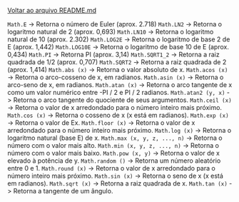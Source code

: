 [Voltar ao arquivo README.md](./javascrip_poo.md)

`Math.E` -> Retorna o número de Euler (aprox. 2.718)
`Math.LN2` -> Retorna o logaritmo natural de 2 (aprox. 0,693)
`Math.LN10` -> Retorna o logaritmo natural de 10 (aprox. 2.302)
`Math.LOG2E` -> Retorna o logaritmo de base 2 de E (aprox. 1,442)
`Math.LOG10E` -> Retorna o logaritmo de base 10 de E (aprox. 0,434)
`Math.PI` -> Retorna PI (aprox. 3,14)
`Math.SQRT1_2` -> Retorna a raiz quadrada de 1/2 (aprox. 0,707)
`Math.SQRT2` -> Retorna a raiz quadrada de 2 (aprox. 1,414)
`Math.abs (x)` -> Retorna o valor absoluto de x.
`Math.acos (x)` -> Retorna o arco-cosseno de x, em radianos.
`Math.asin (x)` -> Retorna o arco-seno de x, em radianos.
`Math.atan (x)` -> Retorna o arco tangente de x como um valor numérico entre -PI / 2 e PI / 2 radianos.
`Math.atan2 (y, x)` -> Retorna o arco tangente do quociente de seus argumentos.
`Math.ceil (x)` -> Retorna o valor de x arredondado para o número inteiro mais próximo.
`Math.cos (x)` -> Retorna o cosseno de x (x está em radianos).
`Math.exp (x)` -> Retorna o valor de Ex.
`Math.floor (x)` -> Retorna o valor de x arredondado para o número inteiro mais próximo.
`Math.log (x)` -> Retorna o logaritmo natural (base E) de x.
`Math.max (x, y, z, ..., n)` -> Retorna o número com o valor mais alto.
`Math.min (x, y, z, ..., n)` -> Retorna o número com o valor mais baixo.
`Math.pow (x, y)` -> Retorna o valor de x elevado à potência de y.
`Math.random ()` -> Retorna um número aleatório entre 0 e 1.
`Math.round (x)` -> Retorna o valor de x arredondado para o número inteiro mais próximo.
`Math.sin (x)` -> Retorna o seno de x (x está em radianos).
`Math.sqrt (x)` -> Retorna a raiz quadrada de x.
`Math.tan (x)` -> Retorna a tangente de um ângulo.
